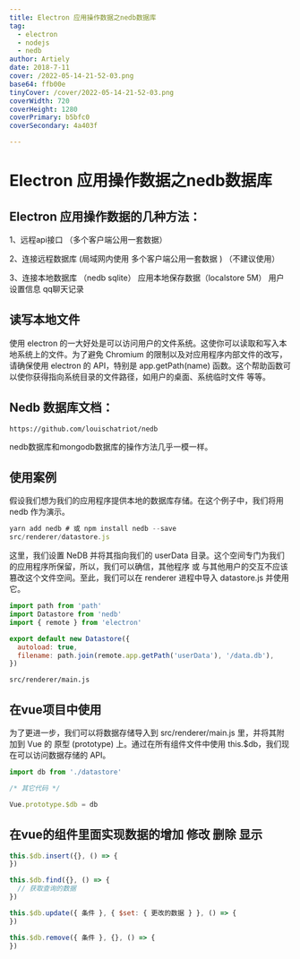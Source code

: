 ```yaml
---
title: Electron 应用操作数据之nedb数据库
tag:
  - electron
  - nodejs
  - nedb
author: Artiely
date: 2018-7-11
cover: /2022-05-14-21-52-03.png
base64: ffb00e
tinyCover: /cover/2022-05-14-21-52-03.png
coverWidth: 720
coverHeight: 1280
coverPrimary: b5bfc0
coverSecondary: 4a403f

---
```


# Electron 应用操作数据之nedb数据库

## Electron 应用操作数据的几种方法：

1、远程api接口      （多个客户端公用一套数据） 

2、连接远程数据库    (局域网内使用  多个客户端公用一套数据 )  （不建议使用）

3、连接本地数据库   （nedb    sqlite）     应用本地保存数据（localstore   5M）     用户设置信息        qq聊天记录


##  读写本地文件
使用 electron 的一大好处是可以访问用户的文件系统。这使你可以读取和写入本地系统上的文件。为了避免 Chromium 的限制以及对应用程序内部文件的改写，请确保使用 electron 的 API，特别是 app.getPath(name) 函数。这个帮助函数可以使你获得指向系统目录的文件路径，如用户的桌面、系统临时文件 等等。
## Nedb 数据库文档：

	https://github.com/louischatriot/nedb

nedb数据库和mongodb数据库的操作方法几乎一模一样。

## 使用案例
假设我们想为我们的应用程序提供本地的数据库存储。在这个例子中，我们将用 nedb 作为演示。
```js
yarn add nedb # 或 npm install nedb --save
src/renderer/datastore.js
```

这里，我们设置 NeDB 并将其指向我们的 userData 目录。这个空间专门为我们的应用程序所保留，所以，我们可以确信，其他程序 或 与其他用户的交互不应该篡改这个文件空间。至此，我们可以在 renderer 进程中导入 datastore.js 并使用它。
```js
import path from 'path'
import Datastore from 'nedb'
import { remote } from 'electron'

export default new Datastore({
  autoload: true,
  filename: path.join(remote.app.getPath('userData'), '/data.db'),
})
```
`src/renderer/main.js`

## 在vue项目中使用
为了更进一步，我们可以将数据存储导入到 src/renderer/main.js 里，并将其附加到 Vue 的 原型 (prototype) 上。通过在所有组件文件中使用 this.$db，我们现在可以访问数据存储的 API。
```js
import db from './datastore'

/* 其它代码 */

Vue.prototype.$db = db
```

## 在vue的组件里面实现数据的增加 修改 删除 显示

```js
this.$db.insert({}, () => {
})

this.$db.find({}, () => {
  // 获取查询的数据
})

this.$db.update({ 条件 }, { $set: { 更改的数据 } }, () => {
})

this.$db.remove({ 条件 }, {}, () => {
})
```